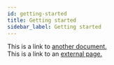 ```yaml
---
id: getting-started
title: Getting started
sidebar_label: Getting started
---
```


This is a link to [another document.](/docs/en/doc3.md)  
This is a link to an [external page.](http://www.example.com)
